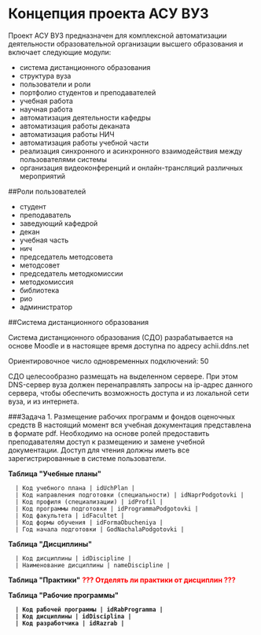 # Концепция проекта АСУ ВУЗ

Проект АСУ ВУЗ предназначен для комплексной автоматизации деятельности образовательной организации высшего образования и включает следующие модули:
- система дистанционного образования
- структура вуза
- пользователи и роли
- портфолио студентов и преподавателей
- учебная работа
- научная работа
- автоматизация деятельности кафедры
- автоматизация работы деканата
- автоматизация работы НИЧ
- автоматизация работы учебной части
- реализация синхронного и асинхронного взаимодействия между пользователями системы
- организация видеоконференций и онлайн-трансляций различных мероприятий


##Роли пользователей
- студент
- преподаватель
- заведующий кафедрой
- декан
- учебная часть
- нич
- председатель методсовета
- методсовет
- председатель методкомиссии
- методкомиссия
- библиотека
- рио
- администратор


##Cистема дистанционного образования
<p>Cистема дистанционного образования (СДО) разрабатывается на основе Moodle и в настоящее время доступна по адресу achii.ddns.net</p>
<p>Ориентировочное число одновременных подключений: 50</p>
<p>СДО целесообразно размещать на выделенном сервере. При этом DNS-сервер вуза должен перенаправлять запросы на ip-адрес данного сервера, чтобы обеспечить возможность доступа и из локальной сети вуза, и из интернета.</p>

###Задача 1. Размещение рабочих программ и фондов оценочных средств
В настоящий момент вся учебная документация представлена в формате pdf. Необходимо на основе ролей предоставить преподавателям доступ к размещению и замене учебной документации. Доступ для чтения должны иметь все зарегистрированные в системе пользователи.


      
<b>Таблица "Учебные планы"</b>

      | Код учебного плана | idUchPlan |
      | Код направления подготовки (специальности) | idNaprPodgotovki |
      | Код профиля (специализации) | idProfil |
      | Код программы подготовки | idProgrammaPodgotovki |
      | Код факультета | idFacultet |
      | Код формы обучения | idFormaObucheniya |
      | Год начала подготовки | GodNachalaPodgotovki |

<b>Таблица "Дисциплины"</b>

      | Код дисциплины | idDiscipline |
      | Наименование дисциплины | nameDiscipline |
      

<b>Таблица "Практики"</b> <font color=red><b>??? Отделять ли практики от дисциплин ???<b></font>



<b>Таблица "Рабочие программы"</b>

      | Код рабочей программы | idRabProgramma |
      | Код дисциплины | idDisciplina |
      | Код разработчика | idRazrab |
      